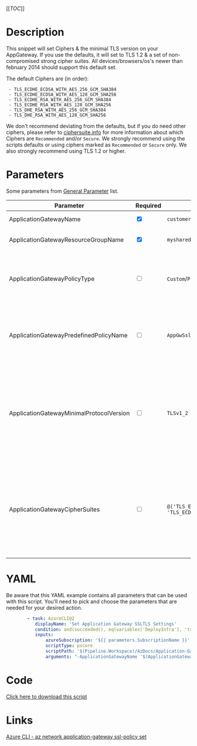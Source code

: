 [[_TOC_]]

# Description

This snippet will set Ciphers & the minimal TLS version on your AppGateway. If you use the defaults, it will set to TLS 1.2 & a set of non-compromised strong cipher suites. All devices/browsers/os's newer than february 2014 should support this default set.

The default Ciphers are (in order):

```
 - TLS_ECDHE_ECDSA_WITH_AES_256_GCM_SHA384
 - TLS_ECDHE_ECDSA_WITH_AES_128_GCM_SHA256
 - TLS_ECDHE_RSA_WITH_AES_256_GCM_SHA384
 - TLS_ECDHE_RSA_WITH_AES_128_GCM_SHA256
 - TLS_DHE_RSA_WITH_AES_256_GCM_SHA384
 - TLS_DHE_RSA_WITH_AES_128_GCM_SHA256
```

We don't recommend deviating from the defaults, but if you do need other ciphers, please refer to [ciphersuite.info](https://ciphersuite.info/cs/) for more information about which Ciphers are `Recommended` and/or `Secure`. We strongly recommend using the scripts defaults or using ciphers marked as `Recommended` or `Secure` only. We also strongly recommend using TLS 1.2 or higher.

# Parameters

Some parameters from [General Parameter](/Azure/Azure-CLI-Snippets) list.

| Parameter                                | Required                        | Example Value                                                                             | Description                                                                                                                                                                                                                                                                                                                                      |
| ---------------------------------------- | ------------------------------- | ----------------------------------------------------------------------------------------- | ------------------------------------------------------------------------------------------------------------------------------------------------------------------------------------------------------------------------------------------------------------------------------------------------------------------------------------------------ |
| ApplicationGatewayName                   | <input type='checkbox' checked> | `customer-appgw-$(Release.EnvironmentName)`                                               | The name to use for this application gateway                                                                                                                                                                                                                                                                                                     |
| ApplicationGatewayResourceGroupName      | <input type='checkbox' checked> | `myshared-resourcegroup`                                                                  | The name of the resourcegroup to place this application gateway in.                                                                                                                                                                                                                                                                              |
| ApplicationGatewayPolicyType             | <input type='checkbox'>         | `Custom`/`Predefined`                                                                     | The type of policy to use. Microsoft offers some predefined ones, which are suboptimal from our point of view. If you want the recommended setup, don't pass this parameter.                                                                                                                                                                     |
| ApplicationGatewayPredefinedPolicyName   | <input type='checkbox'>         | `AppGwSslPolicy20170401S`                                                                 | Current options are `AppGwSslPolicy20150501`, `AppGwSslPolicy20170401`, `AppGwSslPolicy20170401S`. This field is only relevant if you choose `Predefined` for the `ApplicationGatewayPolicyType` parameter.                                                                                                                                      |
| ApplicationGatewayMinimalProtocolVersion | <input type='checkbox'>         | `TLSv1_2`                                                                                 | The minimal TLS version to use. The default is TLS 1.2. It is extremely recommended to use TLS 1.2 or higher at the point of writing. Current options: `TLSv1_0`, `TLSv1_1`, `TLSv1_2`. For all (up-to-date) options use `az network application-gateway ssl-policy list-options`. If you want the recommended setup, don't pass this parameter. |
| ApplicationGatewayCipherSuites           | <input type='checkbox'>         | `@('TLS_ECDHE_ECDSA_WITH_AES_256_GCM_SHA384', 'TLS_ECDHE_ECDSA_WITH_AES_128_GCM_SHA256')` | The set of ciphers to be allowed/used on the Application Gateway. This defaults to a set of ciphers which are (at the point of writing this) found secure & non-compromisable. For options, please use `az network application-gateway ssl-policy list-options`. If you want the recommended setup, don't pass this parameter.                   |

# YAML

Be aware that this YAML example contains all parameters that can be used with this script. You'll need to pick and choose the parameters that are needed for your desired action.

```yaml
        - task: AzureCLI@2
           displayName: 'Set Application Gateway SSLTLS Settings'
           condition: and(succeeded(), eq(variables['DeployInfra'], 'true'))
           inputs:
               azureSubscription: '${{ parameters.SubscriptionName }}'
               scriptType: pscore
               scriptPath: '$(Pipeline.Workspace)/AzDocs/Application-Gateway/Set-Application-Gateway-SSLTLS-Settings.ps1'
               arguments: "-ApplicationGatewayName '$(ApplicationGatewayName)' -ApplicationGatewayResourceGroupName '$(ApplicationGatewayResourceGroupName)' -ApplicationGatewayPolicyType '$(ApplicationGatewayPolicyType)' -ApplicationGatewayPredefinedPolicyName '$(ApplicationGatewayPredefinedPolicyName)' -ApplicationGatewayMinimalProtocolVersion '$(ApplicationGatewayMinimalProtocolVersion)'"
```

# Code

[Click here to download this script](../../../../src/Application-Gateway/Set-Application-Gateway-SSLTLS-Settings.ps1)

# Links

[Azure CLI - az network application-gateway ssl-policy set](https://docs.microsoft.com/en-us/cli/azure/network/application-gateway/ssl-policy?view=azure-cli-latest#az_network_application_gateway_ssl_policy_set)
